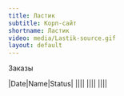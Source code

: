 ```yaml
---
title: Ластик
subtitle: Корп-сайт
shortname: Ластик
video: media/Lastik-source.gif
layout: default
---
```


Заказы

|Date|Name|Status|
||||
||||
||||
